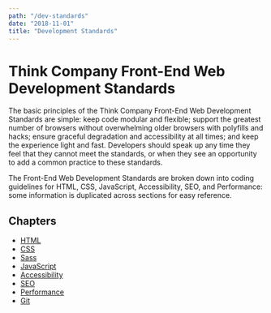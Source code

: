 ```yaml
---
path: "/dev-standards"
date: "2018-11-01"
title: "Development Standards"
---
```


# Think Company Front-End Web Development Standards

The basic principles of the Think Company Front-End Web Development Standards are simple: keep code modular and flexible; support the greatest number of browsers without overwhelming older browsers with polyfills and hacks; ensure graceful degradation and accessibility at all times; and keep the experience light and fast. Developers should speak up any time they feel that they cannot meet the standards, or when they see an opportunity to add a common practice to these standards. 

The Front-End Web Development Standards are broken down into coding guidelines for HTML, CSS, JavaScript, Accessibility, SEO, and Performance: some information is duplicated across sections for easy reference. 

## Chapters

- [HTML](html.md)
- [CSS](css.md)
- [Sass](sass.md)
- [JavaScript](javascript)
- [Accessibility](accessibility.md)
- [SEO](seo.md)
- [Performance](performance.md)
- [Git](git.md)